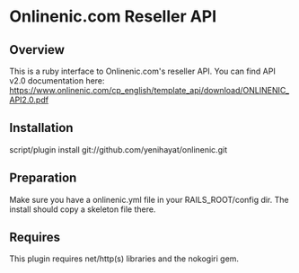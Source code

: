 Onlinenic.com Reseller API
===========================

Overview
--------

This is a ruby interface to Onlinenic.com's reseller API. You can find API v2.0 documentation here:
https://www.onlinenic.com/cp_english/template_api/download/ONLINENIC_API2.0.pdf
 
Installation
------------
 
script/plugin install git://github.com/yenihayat/onlinenic.git
 
Preparation
-----------

Make sure you have a onlinenic.yml file in your RAILS_ROOT/config dir. The install should copy a skeleton file there.
 
Requires
--------
 
This plugin requires net/http(s) libraries and the nokogiri gem. 
